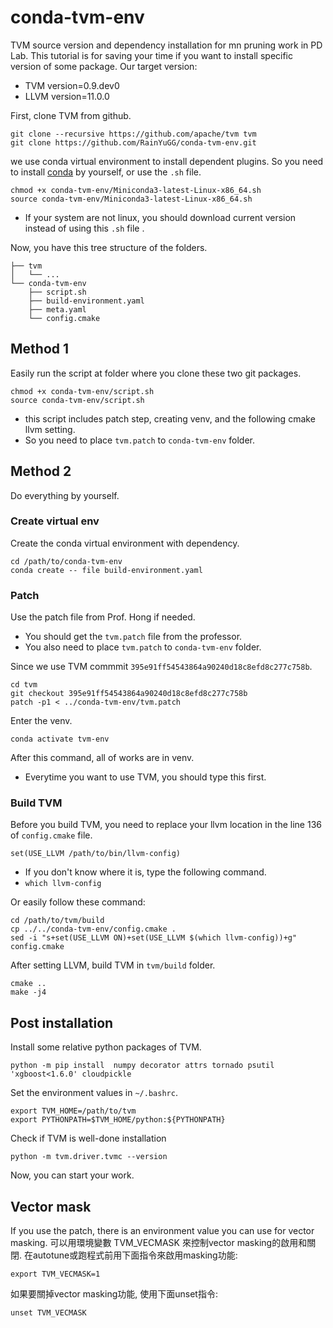 # conda-tvm-env
TVM source version and dependency installation for mn pruning work in PD Lab.
This tutorial is for saving your time if you want to install specific version of some package.
Our target version: 
- TVM version=0.9.dev0
- LLVM version=11.0.0

First, clone TVM from github.
```shell
git clone --recursive https://github.com/apache/tvm tvm
git clone https://github.com/RainYuGG/conda-tvm-env.git
```

we use conda virtual environment to install dependent plugins.
So you need to install [conda](https://docs.conda.io/projects/conda/en/latest/user-guide/install/linux.html) by yourself, or use the ```.sh``` file.
```shell
chmod +x conda-tvm-env/Miniconda3-latest-Linux-x86_64.sh
source conda-tvm-env/Miniconda3-latest-Linux-x86_64.sh
```
- If your system are not linux, you should download current version instead of using this ```.sh``` file .

Now, you have this tree structure of the folders.
```shell
├── tvm
│   └── ... 
└── conda-tvm-env
    ├── script.sh
    ├── build-environment.yaml
    ├── meta.yaml
    └── config.cmake

```

## Method 1
Easily run the script at folder where you clone these two git packages.
```shell
chmod +x conda-tvm-env/script.sh
source conda-tvm-env/script.sh
```
- this script includes patch step, creating venv, and the following cmake llvm setting.
- So you need to place ```tvm.patch``` to ```conda-tvm-env``` folder.


## Method 2

Do everything by yourself.

### Create virtual env
Create the conda virtual environment with dependency.
```shell
cd /path/to/conda-tvm-env
conda create -- file build-environment.yaml
```

### Patch
Use the patch file from Prof. Hong if needed.
- You should get the ```tvm.patch``` file from the professor.
- You also need to place ```tvm.patch``` to ```conda-tvm-env``` folder.

Since we use TVM commmit ```395e91ff54543864a90240d18c8efd8c277c758b```.
```shell
cd tvm
git checkout 395e91ff54543864a90240d18c8efd8c277c758b
patch -p1 < ../conda-tvm-env/tvm.patch
```

Enter the venv.
```shell
conda activate tvm-env
```
After this command, all of works are in venv.
- Everytime you want to use TVM, you should type this first.


### Build TVM
Before you build TVM, you need to replace your llvm location in the line 136 of ```config.cmake``` file.
```shell
set(USE_LLVM /path/to/bin/llvm-config)
```
- If you don't know where it is, type the following command.
- ```which llvm-config ```

Or easily follow these command:
```shell
cd /path/to/tvm/build
cp ../../conda-tvm-env/config.cmake .
sed -i "s+set(USE_LLVM ON)+set(USE_LLVM $(which llvm-config))+g" config.cmake
```


After setting LLVM, build TVM in ```tvm/build``` folder.
```shell
cmake ..
make -j4
```

## 

## Post installation

Install some relative python packages of TVM.
```shell
python -m pip install  numpy decorator attrs tornado psutil 'xgboost<1.6.0' cloudpickle
```

Set the environment values in ``` ~/.bashrc ```. 
```shell
export TVM_HOME=/path/to/tvm
export PYTHONPATH=$TVM_HOME/python:${PYTHONPATH}
```

Check if TVM is well-done installation
```shell
python -m tvm.driver.tvmc --version
```
Now, you can start your work.

## Vector mask
If you use the patch, there is an environment value you can use for vector masking.
可以用環境變數 TVM_VECMASK 來控制vector masking的啟用和關閉.
在autotune或跑程式前用下面指令來啟用masking功能:
```shell
export TVM_VECMASK=1
```
如果要關掉vector masking功能, 使用下面unset指令:
```
unset TVM_VECMASK
```
